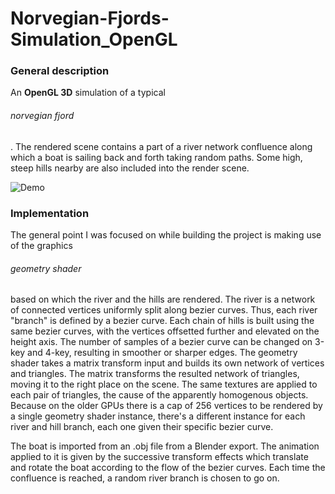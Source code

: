 # Norvegian-Fjords-Simulation_OpenGL

<h3> General description </h3>

An <span style="font-weight:bold;">OpenGL 3D</span> simulation of a typical <h6>norvegian fjord</h6>. The rendered scene contains a part of a river network confluence along which a boat is sailing back and forth taking random paths. Some high, steep hills nearby are also included into the render scene.

![Demo](https://github.com/BogdanPolitic/Demos/blob/main/Fjords_short_0.gif?raw=true)

<h3> Implementation </h3>

The general point I was focused on while building the project is making use of the graphics <h6>geometry shader</h6> based on which the river and the hills are rendered. The river is a network of connected vertices uniformly split along bezier curves. Thus, each river "branch" is defined by a bezier curve. Each chain of hills is built using the same bezier curves, with the vertices offsetted further and elevated on the height axis. The number of samples of a bezier curve can be changed on 3-key and 4-key, resulting in smoother or sharper edges.
The geometry shader takes a matrix transform input and builds its own network of vertices and triangles. The matrix transforms the resulted network of triangles, moving it to the right place on the scene. The same textures are applied to each pair of triangles, the cause of the apparently homogenous objects.
Because on the older GPUs there is a cap of 256 vertices to be rendered by a single geometry shader instance, there's a different instance for each river and hill branch, each one given their specific bezier curve.

The boat is imported from an .obj file from a Blender export. The animation applied to it is given by the successive transform effects which translate and rotate the boat according to the flow of the bezier curves. Each time the confluence is reached, a random river branch is chosen to go on.
